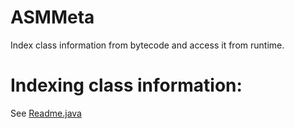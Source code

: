 # ASMMeta

Index class information from bytecode and access it from runtime.

# Indexing class information:

See [Readme.java](https://github.com/ProjectSandstone/ASMMeta/blob/master/src/test/java/com/github/projectsandstone/asmmeta/readme/Readme.java)